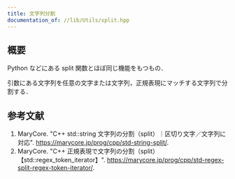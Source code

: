 ```yaml
---
title: 文字列分割
documentation_of: //lib/Utils/split.hpp
---
```



## 概要

Python などにある split 関数とほぼ同じ機能をもつもの．

引数にある文字列を任意の文字または文字列，正規表現にマッチする文字列で分割する．


## 参考文献

1. MaryCore. "C++ std::string 文字列の分割（split）｜区切り文字／文字列に対応". <https://marycore.jp/prog/cpp/std-string-split/>.
1. MaryCore. "C++ 正規表現で文字列の分割（split）【std::regex_token_iterator】". <https://marycore.jp/prog/cpp/std-regex-split-regex-token-iterator/>.
